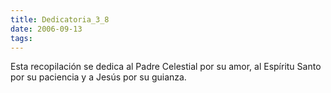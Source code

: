 ```yaml
---
title: Dedicatoria_3_8
date: 2006-09-13
tags:
---
```

Esta recopilación se dedica al Padre Celestial por su amor, al Espíritu 
Santo por su paciencia y a Jesús por su guianza.
